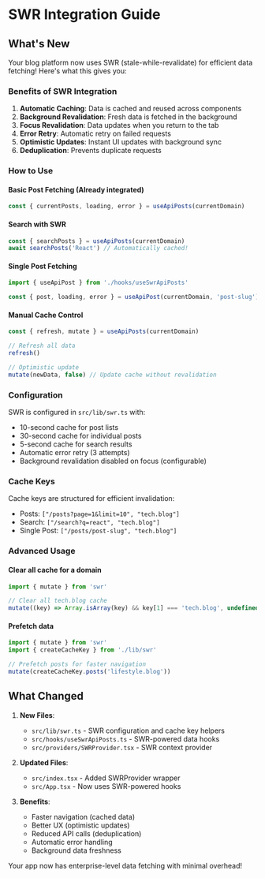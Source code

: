 # SWR Integration Guide

## What's New

Your blog platform now uses SWR (stale-while-revalidate) for efficient data fetching! Here's what this gives you:

### Benefits of SWR Integration

1. **Automatic Caching**: Data is cached and reused across components
2. **Background Revalidation**: Fresh data is fetched in the background
3. **Focus Revalidation**: Data updates when you return to the tab
4. **Error Retry**: Automatic retry on failed requests
5. **Optimistic Updates**: Instant UI updates with background sync
6. **Deduplication**: Prevents duplicate requests

### How to Use

#### Basic Post Fetching (Already integrated)

```typescript
const { currentPosts, loading, error } = useApiPosts(currentDomain)
```

#### Search with SWR

```typescript
const { searchPosts } = useApiPosts(currentDomain)
await searchPosts('React') // Automatically cached!
```

#### Single Post Fetching

```typescript
import { useApiPost } from './hooks/useSwrApiPosts'

const { post, loading, error } = useApiPost(currentDomain, 'post-slug')
```

#### Manual Cache Control

```typescript
const { refresh, mutate } = useApiPosts(currentDomain)

// Refresh all data
refresh()

// Optimistic update
mutate(newData, false) // Update cache without revalidation
```

### Configuration

SWR is configured in `src/lib/swr.ts` with:

- 10-second cache for post lists
- 30-second cache for individual posts
- 5-second cache for search results
- Automatic error retry (3 attempts)
- Background revalidation disabled on focus (configurable)

### Cache Keys

Cache keys are structured for efficient invalidation:

- Posts: `["/posts?page=1&limit=10", "tech.blog"]`
- Search: `["/search?q=react", "tech.blog"]`
- Single Post: `["/posts/post-slug", "tech.blog"]`

### Advanced Usage

#### Clear all cache for a domain

```typescript
import { mutate } from 'swr'

// Clear all tech.blog cache
mutate((key) => Array.isArray(key) && key[1] === 'tech.blog', undefined, false)
```

#### Prefetch data

```typescript
import { mutate } from 'swr'
import { createCacheKey } from './lib/swr'

// Prefetch posts for faster navigation
mutate(createCacheKey.posts('lifestyle.blog'))
```

## What Changed

1. **New Files**:

   - `src/lib/swr.ts` - SWR configuration and cache key helpers
   - `src/hooks/useSwrApiPosts.ts` - SWR-powered data hooks
   - `src/providers/SWRProvider.tsx` - SWR context provider

2. **Updated Files**:

   - `src/index.tsx` - Added SWRProvider wrapper
   - `src/App.tsx` - Now uses SWR-powered hooks

3. **Benefits**:
   - Faster navigation (cached data)
   - Better UX (optimistic updates)
   - Reduced API calls (deduplication)
   - Automatic error handling
   - Background data freshness

Your app now has enterprise-level data fetching with minimal overhead!
